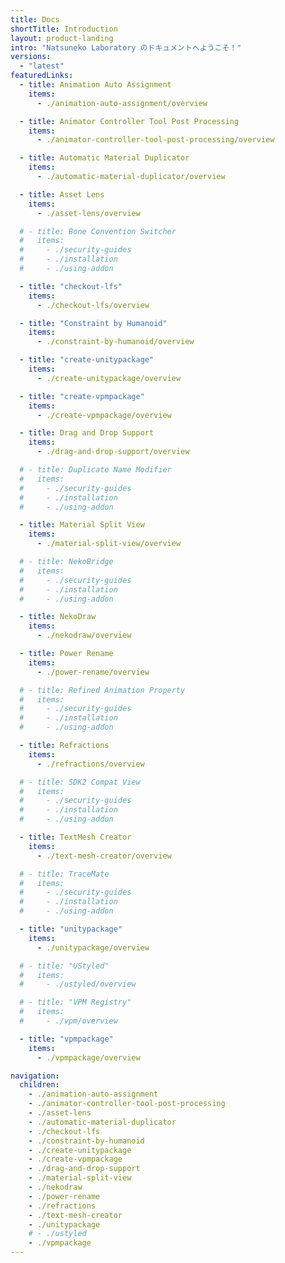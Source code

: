 ```yaml
---
title: Docs
shortTitle: Introduction
layout: product-landing
intro: "Natsuneko Laboratory のドキュメントへようこそ！"
versions:
  - "latest"
featuredLinks:
  - title: Animation Auto Assignment
    items:
      - ./animation-auto-assignment/overview

  - title: Animator Controller Tool Post Processing
    items:
      - ./animator-controller-tool-post-processing/overview

  - title: Automatic Material Duplicator
    items:
      - ./automatic-material-duplicator/overview

  - title: Asset Lens
    items:
      - ./asset-lens/overview

  # - title: Bone Convention Switcher
  #   items:
  #     - ./security-guides
  #     - ./installation
  #     - ./using-addon

  - title: "checkout-lfs"
    items:
      - ./checkout-lfs/overview

  - title: "Constraint by Humanoid"
    items:
      - ./constraint-by-humanoid/overview

  - title: "create-unitypackage"
    items:
      - ./create-unitypackage/overview

  - title: "create-vpmpackage"
    items:
      - ./create-vpmpackage/overview

  - title: Drag and Drop Support
    items:
      - ./drag-and-drop-support/overview

  # - title: Duplicate Name Modifier
  #   items:
  #     - ./security-guides
  #     - ./installation
  #     - ./using-addon

  - title: Material Split View
    items:
      - ./material-split-view/overview

  # - title: NekoBridge
  #   items:
  #     - ./security-guides
  #     - ./installation
  #     - ./using-addon

  - title: NekoDraw
    items:
      - ./nekodraw/overview

  - title: Power Rename
    items:
      - ./power-rename/overview

  # - title: Refined Animation Property
  #   items:
  #     - ./security-guides
  #     - ./installation
  #     - ./using-addon

  - title: Refractions
    items:
      - ./refractions/overview

  # - title: SDK2 Compat View
  #   items:
  #     - ./security-guides
  #     - ./installation
  #     - ./using-addon

  - title: TextMesh Creator
    items:
      - ./text-mesh-creator/overview

  # - title: TraceMate
  #   items:
  #     - ./security-guides
  #     - ./installation
  #     - ./using-addon

  - title: "unitypackage"
    items:
      - ./unitypackage/overview

  # - title: "UStyled"
  #   items:
  #     - ./ustyled/overview

  # - title: "VPM Registry"
  #   items:
  #     - ./vpm/overview

  - title: "vpmpackage"
    items:
      - ./vpmpackage/overview

navigation:
  children:
    - ./animation-auto-assignment
    - ./animator-controller-tool-post-processing
    - ./asset-lens
    - ./automatic-material-duplicator
    - ./checkout-lfs
    - ./constraint-by-humanoid
    - ./create-unitypackage
    - ./create-vpmpackage
    - ./drag-and-drop-support
    - ./material-split-view
    - ./nekodraw
    - ./power-rename
    - ./refractions
    - ./text-mesh-creator
    - ./unitypackage
    # - ./ustyled
    - ./vpmpackage
---
```

